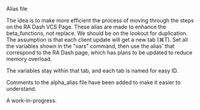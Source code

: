 Alias file

The idea is to make more efficient the process of moving through the steps on the RA Dash VCS Page. These alias are made to enhance the beta_functions, not replace. We should be on the lookout for duplication.
The assumption is that each client update will get a new tab (⌘T). Set all the variables shown in the "vars" command, then use the alias' that correspond to the RA Dash page, which has plans to be updated to reduce memory overload.

The variables stay within that tab, and each tab is named for easy ID.

Comments to the alpha_alias file have been added to make it easier to understand.

A work-in-progress.


